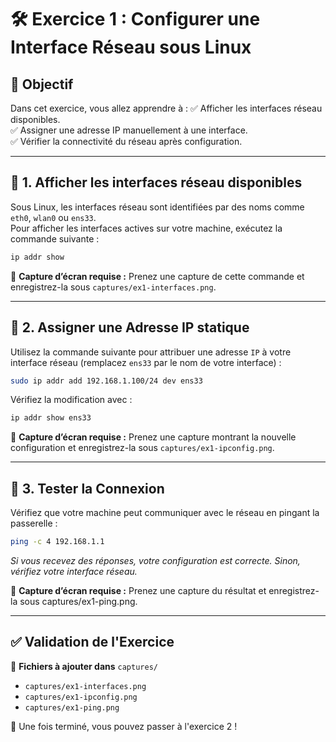 # 🛠️ Exercice 1 : Configurer une Interface Réseau sous Linux

## 🎯 Objectif
Dans cet exercice, vous allez apprendre à :
✅ Afficher les interfaces réseau disponibles.  
✅ Assigner une adresse IP manuellement à une interface.  
✅ Vérifier la connectivité du réseau après configuration.  

---

## 📖 1. Afficher les interfaces réseau disponibles

Sous Linux, les interfaces réseau sont identifiées par des noms comme `eth0`, `wlan0` ou `ens33`.  
Pour afficher les interfaces actives sur votre machine, exécutez la commande suivante :

```sh
ip addr show
```
📸 **Capture d’écran requise :** Prenez une capture de cette commande et enregistrez-la sous `captures/ex1-interfaces.png`.

---
## 📖 2. Assigner une Adresse IP statique
Utilisez la commande suivante pour attribuer une adresse `IP` à votre interface réseau (remplacez `ens33` par le nom de votre interface) :

```sh
sudo ip addr add 192.168.1.100/24 dev ens33
```
Vérifiez la modification avec :
```sh
ip addr show ens33
```
📸 **Capture d’écran requise :** Prenez une capture montrant la nouvelle configuration et enregistrez-la sous `captures/ex1-ipconfig.png`.

---
## 📖 3. Tester la Connexion
Vérifiez que votre machine peut communiquer avec le réseau en pingant la passerelle :
```sh
ping -c 4 192.168.1.1
```
*Si vous recevez des réponses, votre configuration est correcte. Sinon, vérifiez votre interface réseau.*

📸 **Capture d’écran requise :** Prenez une capture du résultat et enregistrez-la sous captures/ex1-ping.png.

---
## ✅ Validation de l'Exercice
📌 **Fichiers à ajouter dans** `captures/`

* `captures/ex1-interfaces.png`
* `captures/ex1-ipconfig.png`
* `captures/ex1-ping.png`

🚀 Une fois terminé, vous pouvez passer à l'exercice 2 !
